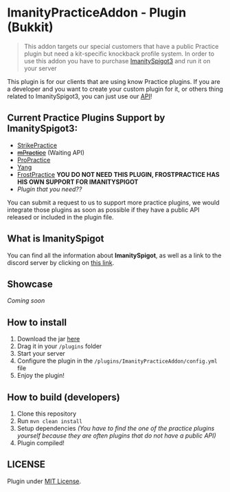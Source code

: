 # ImanityPracticeAddon - Plugin (Bukkit)
> This addon targets our special customers that have a public Practice plugin but need a kit-specific knockback profile system. 
> In order to use this addon you have to purchase [ImanitySpigot3](https://imanity.dev/imanityspigot) and run it on your server

This plugin is for our clients that are using know Practice plugins. If you are a developer and you want to create your custom plugin for it, or others thing related to ImanitySpigot3, you can just use our [API](https://docs.imanity.dev/books/imanityspigot-3/chapter/developer-api)!

## Current Practice Plugins Support by ImanitySpigot3:
* [StrikePractice](https://www.spigotmc.org/resources/strikepractice-%E2%80%93-1v1-2v2-pvp-bots-tournaments-parties-kit-editor-gui-best-of-rounds-and-more.46906/)
* [~~mPractice~~](https://www.mc-market.org/resources/14344/) (Waiting API)
* [ProPractice](https://www.spigotmc.org/resources/propractice-ffa-queueing-builduhc-combo-sumo-parties-party-events-scoreboard.27303/)
* [Yang](https://www.mc-market.org/resources/21338/)
* [FrostPractice](https://elb1to.me/frost/) **YOU DO NOT NEED THIS PLUGIN, FROSTPRACTICE HAS HIS OWN SUPPORT FOR IMANITYSPIGOT**
* *Plugin that you need??*

You can submit a request to us to support more practice plugins, we would integrate those plugins as soon as possible if they have a public API released or included in the plugin file.

## What is ImanitySpigot

You can find all the information about **ImanitySpigot**,
as well as a link to the discord server by clicking on [this link](https://www.mc-market.org/resources/10770/).

## Showcase

*Coming soon*

## How to install

1. Download the jar [here]()
2. Drag it in your `/plugins` folder
3. Start your server
4. Configure the plugin in the `/plugins/ImanityPracticeAddon/config.yml` file
5. Enjoy the plugin!

## How to build (developers)

1. Clone this repository
2. Run `mvn clean install`
3. Setup dependencies *(You have to find the one of the practice plugins yourself because they are often plugins that do not have a public API)*  
4. Plugin compiled!

## LICENSE
Plugin under [MIT License](LICENSE).
